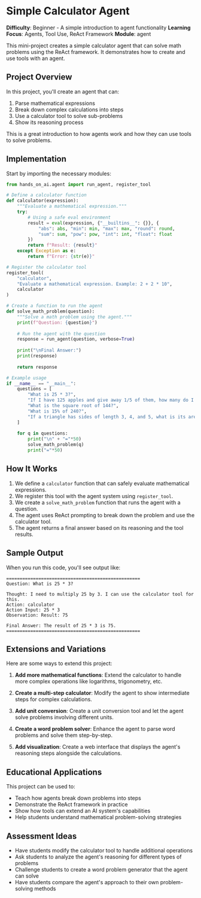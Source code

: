 # Simple Calculator Agent

**Difficulty**: Beginner - A simple introduction to agent functionality
**Learning Focus**: Agents, Tool Use, ReAct Framework
**Module**: agent

This mini-project creates a simple calculator agent that can solve math problems using the ReAct framework. It demonstrates how to create and use tools with an agent.

## Project Overview

In this project, you'll create an agent that can:

1. Parse mathematical expressions
2. Break down complex calculations into steps
3. Use a calculator tool to solve sub-problems
4. Show its reasoning process

This is a great introduction to how agents work and how they can use tools to solve problems.

## Implementation

Start by importing the necessary modules:

```python
from hands_on_ai.agent import run_agent, register_tool

# Define a calculator function
def calculator(expression):
    """Evaluate a mathematical expression."""
    try:
        # Using a safe eval environment
        result = eval(expression, {"__builtins__": {}}, {
            "abs": abs, "min": min, "max": max, "round": round, 
            "sum": sum, "pow": pow, "int": int, "float": float
        })
        return f"Result: {result}"
    except Exception as e:
        return f"Error: {str(e)}"

# Register the calculator tool
register_tool(
    "calculator", 
    "Evaluate a mathematical expression. Example: 2 + 2 * 10", 
    calculator
)

# Create a function to run the agent
def solve_math_problem(question):
    """Solve a math problem using the agent."""
    print(f"Question: {question}")
    
    # Run the agent with the question
    response = run_agent(question, verbose=True)
    
    print("\nFinal Answer:")
    print(response)
    
    return response

# Example usage
if __name__ == "__main__":
    questions = [
        "What is 25 * 3?",
        "If I have 125 apples and give away 1/5 of them, how many do I have left?",
        "What is the square root of 144?",
        "What is 15% of 240?",
        "If a triangle has sides of length 3, 4, and 5, what is its area?"
    ]
    
    for q in questions:
        print("\n" + "="*50)
        solve_math_problem(q)
        print("="*50)
```

## How It Works

1. We define a `calculator` function that can safely evaluate mathematical expressions.
2. We register this tool with the agent system using `register_tool`.
3. We create a `solve_math_problem` function that runs the agent with a question.
4. The agent uses ReAct prompting to break down the problem and use the calculator tool.
5. The agent returns a final answer based on its reasoning and the tool results.

## Sample Output

When you run this code, you'll see output like:

```
==================================================
Question: What is 25 * 3?

Thought: I need to multiply 25 by 3. I can use the calculator tool for this.
Action: calculator
Action Input: 25 * 3
Observation: Result: 75

Final Answer: The result of 25 * 3 is 75.
==================================================
```

## Extensions and Variations

Here are some ways to extend this project:

1. **Add more mathematical functions**: Extend the calculator to handle more complex operations like logarithms, trigonometry, etc.

2. **Create a multi-step calculator**: Modify the agent to show intermediate steps for complex calculations.

3. **Add unit conversion**: Create a unit conversion tool and let the agent solve problems involving different units.

4. **Create a word problem solver**: Enhance the agent to parse word problems and solve them step-by-step.

5. **Add visualization**: Create a web interface that displays the agent's reasoning steps alongside the calculations.

## Educational Applications

This project can be used to:

- Teach how agents break down problems into steps
- Demonstrate the ReAct framework in practice
- Show how tools can extend an AI system's capabilities
- Help students understand mathematical problem-solving strategies

## Assessment Ideas

- Have students modify the calculator tool to handle additional operations
- Ask students to analyze the agent's reasoning for different types of problems
- Challenge students to create a word problem generator that the agent can solve
- Have students compare the agent's approach to their own problem-solving methods